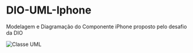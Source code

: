 # DIO-UML-Iphone
Modelagem e Diagramação do Componente iPhone proposto pelo desafio da DIO


![Classe UML](https://github.com/Leohgb/DIO-UML-Iphone/assets/91156801/fcc58416-f6b6-40c1-8a0f-ae0fe07d53bd)
